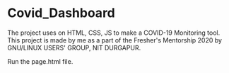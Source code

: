 # Covid_Dashboard

The project uses on HTML, CSS, JS to make a COVID-19 Monitoring tool.
This project is made by me as a part of the Fresher's Mentorship 2020 by GNU/LINUX USERS' GROUP, NIT DURGAPUR.

Run the page.html file.
